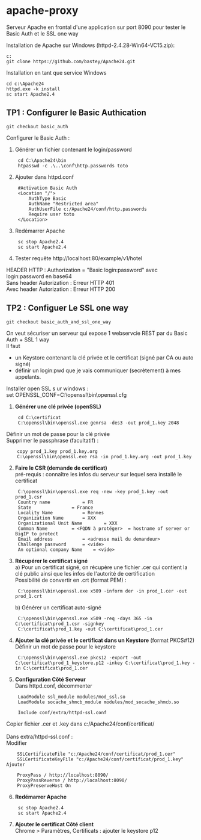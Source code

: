 # apache-proxy #
Serveur Apache en frontal d'une application sur port 8090 pour tester le Basic Auth et le SSL one way

Installation de Apache sur Windows (httpd-2.4.28-Win64-VC15.zip):

    c:
    git clone https://github.com/bastey/Apache24.git

Installation en tant que service Windows

    cd c:\Apache24
    httpd.exe -k install
    sc start Apache2.4


## TP1 : Configurer le Basic Authication ##
    git checkout basic_auth

Configurer le Basic Auth :

1. Générer un fichier contenant le login/password

	    cd C:\Apache24\bin
       	htpasswd -c .\..\conf\http.passwords toto

2. Ajouter dans httpd.conf

	    #Activation Basic Auth
    	<Location "/">
    		AuthType Basic
    		AuthName "Restricted area"
    		AuthUserFile c:/Apache24/conf/http.passwords
    		Require user toto
    	</Location>

3. Redémarrer Apache

    	sc stop Apache2.4
    	sc start Apache2.4

4. Tester requête http://localhost:80/example/v1/hotel

HEADER HTTP : Authorization = "Basic login:password" avec login:password en base64  
Sans header Autorization : Erreur HTTP 401  
Avec header Autorization : Erreur HTTP 200

## TP2 : Configuer Le SSL one way ##

    git checkout basic_auth_and_ssl_one_way

On veut sécuriser un serveur qui expose 1 webservcie REST par du Basic Auth + SSL 1 way  
Il faut  
- un Keystore contenant la clé privée et le certificat (signé par CA ou auto signé)  
- définir un login:pwd que je vais communiquer (secrètement) à mes appelants.  

Installer open SSL s  ur windows :  
set OPENSSL_CONF=C:\openssl\bin\openssl.cfg  

1. **Générer une clé privée (openSSL)**

    	cd C:\certificat  
    	C:\openssl\bin\openssl.exe genrsa -des3 -out prod_1.key 2048  
Définir un mot de passe pour la clé privée  
Supprimer le passphrase (facultatif) :

    	copy prod_1.key prod_1.key.org  
    	C:\openssl\bin\openssl.exe rsa -in prod_1.key.org -out prod_1.key  

2. **Faire le CSR (demande de certificat)**  
pré-requis : connaître les infos du serveur sur lequel sera installé le certificat

    	C:\openssl\bin\openssl.exe req -new -key prod_1.key -out prod_1.csr  
    	Country name 			= FR  
    	State 				= France  
    	Locality Name 			= Rennes  
    	Organization Name 		= XXX  
    	Organizational Unit Name		= XXX  
    	Common Name			= <FQDN à protéger>  = hostname of server or BigIP to protect  
    	Email address			= <adresse mail du demandeur>  
    	Challenge password		= <vide>  
    	An optional company Name 	= <vide>  

3. **Récupérer le certificat signé**  
	a) Pour un certificat signé, on récupère une fichier .cer qui contient la clé public ainsi que les infos de l'autorité de certification  
	Possibilité de convertir en .crt (format PEM) :

    	C:\openssl\bin\openssl.exe x509 -inform der -in prod_1.cer -out prod_1.crt  

	b) Générer un certificat auto-signé

    	C:\openssl\bin\openssl.exe x509 -req -days 365 -in C:\certificat\prod_1.csr -signkey
    	C:\certificat\prod_1.key -out C:\certificat\prod_1.cer

4. **Ajouter la clé privée et le certificat dans un Keystore** (format PKCS#12)  
Définir un mot de passe pour le keystore

    	C:\openssl\bin\openssl.exe pkcs12 -export -out C:\certificat\prod_1_keystore.p12 -inkey C:\certificat\prod_1.key -in C:\certificat\prod_1.cer  

5. **Configuration Côté Serveur**  
Dans httpd.conf, décommenter

    	LoadModule ssl_module modules/mod_ssl.so  
    	LoadModule socache_shmcb_module modules/mod_socache_shmcb.so  

    	Include conf/extra/httpd-ssl.conf
Copier fichier .cer et .key dans c:/Apache24/conf/certificat/   <br/><br/>
Dans extra/httpd-ssl.conf :  
	Modifier

    	SSLCertificateFile "c:/Apache24/conf/certificat/prod_1.cer"  
    	SSLCertificateKeyFile "c:/Apache24/conf/certificat/prod_1.key"  
    Ajouter

    	ProxyPass / http://localhost:8090/  
    	ProxyPassReverse / http://localhost:8090/  
    	ProxyPreserveHost On  

6. **Redémarrer Apache**

        sc stop Apache2.4
    	sc start Apache2.4

7. **Ajouter le certificat Côté client**  
Chrome > Paramètres, Certificats : ajouter le keystore p12
